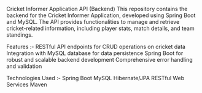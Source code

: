 Cricket Informer Application API (Backend)
This repository contains the backend for the Cricket Informer Application, developed using Spring Boot and MySQL. The API provides functionalities to manage and retrieve cricket-related information, including player stats, match details, and team standings.

Features :-
RESTful API endpoints for CRUD operations on cricket data
Integration with MySQL database for data persistence
Spring Boot for robust and scalable backend development
Comprehensive error handling and validation

Technologies Used :-
Spring Boot
MySQL
Hibernate/JPA
RESTful Web Services
Maven
